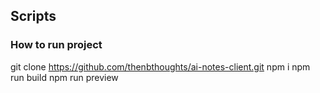 ## Scripts

### How to run project
git clone https://github.com/thenbthoughts/ai-notes-client.git
npm i
npm run build
npm run preview